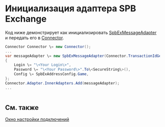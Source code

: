 # Инициализация адаптера SPB Exchange

Код ниже демонстрирует как инициализировать [SpbExMessageAdapter](../api/StockSharp.SpbEx.SpbExMessageAdapter.html) и передать его в [Connector](../api/StockSharp.Algo.Connector.html).

```cs
Connector Connector \= new Connector();				
...				
var messageAdapter \= new SpbExMessageAdapter(Connector.TransactionIdGenerator)
{
    Login \= "\<Your Login\>",
    Password \= "\<Your Password\>".To\<SecureString\>(),
    Config \= SpbExAddressConfig.Game,
};
Connector.Adapter.InnerAdapters.Add(messageAdapter);
...	
							
```

## См. также

[Окно настройки подключений](API_UI_ConnectorWindow.md)
